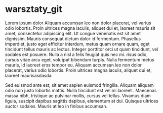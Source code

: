 # warsztaty_git

Lorem ipsum dolor  Aliquam accumsan leo non dolor placerat, vel varius odio lobortis. Proin ultrices magna iaculis, aliquet dui et, laoreet mauris sit amet, consectetur adipiscing elit. Ut congue venenatis est sit amet dignissim. Mauris consequat dictum dolor id fermentum. Phasellus imperdiet, justo eget efficitur interdum, metus quam ornare quam, eget tincidunt tellus mauris ac lectus. Integer porttitor orci ut quam tincidunt, vel sodales est posuere. Nulla a nisl a felis feugiat quis nec mi.  risus odio, cursus vitae arcu eget, volutpat bibendum turpis. Nulla fermentum metus mauris, id laoreet eros tempor eu. Aliquam accumsan leo non dolor placerat,  varius odio lobortis. Proin ultrices magna iaculis, aliquet dui et, laoreet maurisasdasda

Sed euismod ante est, sit amet  sapien euismod fringilla. Aliquam aliquam odio non justo lobortis mattis. Nulla tincidunt est vel mi laoreet . Maecenas massa nibh, tristique ac pulvinar mollis, cursus vel tellus. Vivamus diam ligula, suscipit dapibus sagittis dapibus, elementum at dui. Quisque ultrices auctor sodales. Mauris at leo in  finibus accumsan. 
